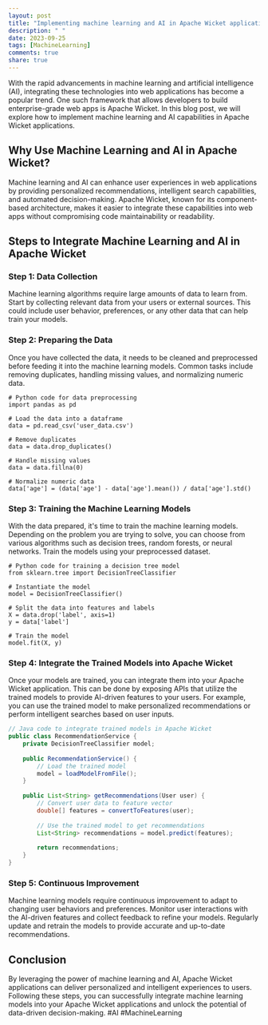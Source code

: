 ```yaml
---
layout: post
title: "Implementing machine learning and AI in Apache Wicket applications"
description: " "
date: 2023-09-25
tags: [MachineLearning]
comments: true
share: true
---
```


With the rapid advancements in machine learning and artificial intelligence (AI), integrating these technologies into web applications has become a popular trend. One such framework that allows developers to build enterprise-grade web apps is Apache Wicket. In this blog post, we will explore how to implement machine learning and AI capabilities in Apache Wicket applications.

## Why Use Machine Learning and AI in Apache Wicket?
Machine learning and AI can enhance user experiences in web applications by providing personalized recommendations, intelligent search capabilities, and automated decision-making. Apache Wicket, known for its component-based architecture, makes it easier to integrate these capabilities into web apps without compromising code maintainability or readability.

## Steps to Integrate Machine Learning and AI in Apache Wicket

### Step 1: Data Collection
Machine learning algorithms require large amounts of data to learn from. Start by collecting relevant data from your users or external sources. This could include user behavior, preferences, or any other data that can help train your models.

### Step 2: Preparing the Data
Once you have collected the data, it needs to be cleaned and preprocessed before feeding it into the machine learning models. Common tasks include removing duplicates, handling missing values, and normalizing numeric data.

```
# Python code for data preprocessing
import pandas as pd

# Load the data into a dataframe
data = pd.read_csv('user_data.csv')

# Remove duplicates
data = data.drop_duplicates()

# Handle missing values
data = data.fillna(0)

# Normalize numeric data
data['age'] = (data['age'] - data['age'].mean()) / data['age'].std()
```

### Step 3: Training the Machine Learning Models
With the data prepared, it's time to train the machine learning models. Depending on the problem you are trying to solve, you can choose from various algorithms such as decision trees, random forests, or neural networks. Train the models using your preprocessed dataset.

```
# Python code for training a decision tree model
from sklearn.tree import DecisionTreeClassifier

# Instantiate the model
model = DecisionTreeClassifier()

# Split the data into features and labels
X = data.drop('label', axis=1)
y = data['label']

# Train the model
model.fit(X, y)
```

### Step 4: Integrate the Trained Models into Apache Wicket
Once your models are trained, you can integrate them into your Apache Wicket application. This can be done by exposing APIs that utilize the trained models to provide AI-driven features to your users. For example, you can use the trained model to make personalized recommendations or perform intelligent searches based on user inputs.

```java
// Java code to integrate trained models in Apache Wicket
public class RecommendationService {
    private DecisionTreeClassifier model;
    
    public RecommendationService() {
        // Load the trained model
        model = loadModelFromFile();
    }
    
    public List<String> getRecommendations(User user) {
        // Convert user data to feature vector
        double[] features = convertToFeatures(user);
        
        // Use the trained model to get recommendations
        List<String> recommendations = model.predict(features);
        
        return recommendations;
    }
}
```

### Step 5: Continuous Improvement
Machine learning models require continuous improvement to adapt to changing user behaviors and preferences. Monitor user interactions with the AI-driven features and collect feedback to refine your models. Regularly update and retrain the models to provide accurate and up-to-date recommendations.

## Conclusion
By leveraging the power of machine learning and AI, Apache Wicket applications can deliver personalized and intelligent experiences to users. Following these steps, you can successfully integrate machine learning models into your Apache Wicket applications and unlock the potential of data-driven decision-making. #AI #MachineLearning